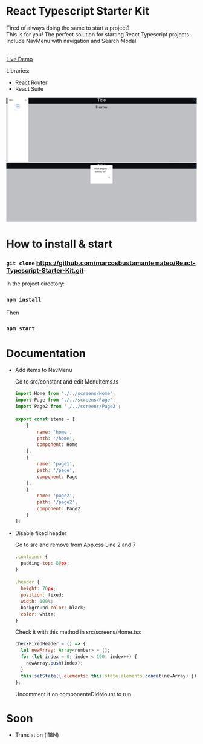 # React Typescript Starter Kit

Tired of always doing the same to start a project?<br>
This is for you! The perfect solution for starting React Typescript projects. <br>
Include NavMenu with navigation and Search Modal

<br> <a href="https://marcosbustamantemateodemos.github.io/React-Typescript-Starter-Kit-Demo/">Live Demo</a>

Libraries:

  - React Router
  - React Suite

![alt text](https://github.com/marcosbustamantemateo/React-Typescript-Starter-Kit/blob/master/images/NavMenu.PNG)
![alt text](https://github.com/marcosbustamantemateo/React-Typescript-Starter-Kit/blob/master/images/searchModal.PNG)

# How to install & start

### `git clone` https://github.com/marcosbustamantemateo/React-Typescript-Starter-Kit.git

In the project directory:

### `npm install`

  Then

### `npm start`

# Documentation

- Add items to NavMenu

  Go to src/constant and edit MenuItems.ts
  
  ```javascript class:"lineNo"
  import Home from './../screens/Home';
  import Page from './../screens/Page';
  import Page2 from './../screens/Page2';

  export const items = [
      {
          name: 'home',
          path: '/home',
          component: Home
      },
      {
          name: 'page1',
          path: '/page',
          component: Page
      },
      {
          name: 'page2',
          path: '/page2',
          component: Page2
      }
  ];
  ```

- Disable fixed header

  Go to src and remove from App.css Line 2 and 7

  ```javascript class:"lineNo"
  .container {
    padding-top: 80px;
  }

  .header {
    height: 70px;
    position: fixed;
    width: 100%;
    background-color: black;
    color: white;
  }
  ```

  Check it with this method in src/screens/Home.tsx

  ```javascript class:"lineNo"
  checkFixedHeader = () => {
    let newArray: Array<number> = [];
    for (let index = 0; index < 100; index++) {
      newArray.push(index);
    }
    this.setState({ elements: this.state.elements.concat(newArray) });
  };
  ```
  Uncomment it on componenteDidMount to run


# Soon

- Translation (i18N)


